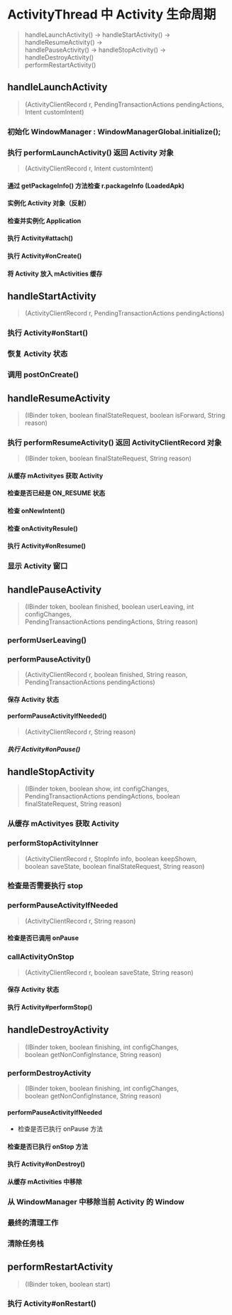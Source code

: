# ActivityThread 中 Activity 生命周期
> handleLaunchActivity() -> handleStartActivity() -> handleResumeActivity() -></br>
  handlePauseActivity() -> handleStopActivity() -> handleDestroyActivity()</br>
  performRestartActivity()

## handleLaunchActivity
> (ActivityClientRecord r, PendingTransactionActions pendingActions, Intent customIntent)

### 初始化 WindowManager : WindowManagerGlobal.initialize();
### 执行 performLaunchActivity() 返回 Activity 对象
> (ActivityClientRecord r, Intent customIntent)

#### 通过 getPackageInfo() 方法检查 r.packageInfo (LoadedApk)
#### 实例化 Activity 对象（反射）
#### 检查并实例化 Application
#### 执行 Activity#attach()
#### 执行 Activity#onCreate()
#### 将 Activity 放入 mActivities 缓存

## handleStartActivity
> (ActivityClientRecord r, PendingTransactionActions pendingActions)

### 执行 Activity#onStart()
### 恢复 Activity 状态
### 调用 postOnCreate()

## handleResumeActivity
> (IBinder token, boolean finalStateRequest, boolean isForward, String reason)

### 执行 performResumeActivity() 返回 ActivityClientRecord 对象
> (IBinder token, boolean finalStateRequest, String reason)

#### 从缓存 mActivityes 获取 Activity
#### 检查是否已经是 ON_RESUME 状态
#### 检查 onNewIntent()
#### 检查 onActivityResule()
#### 执行 Activity#onResume()

### 显示 Activity 窗口

## handlePauseActivity
> (IBinder token, boolean finished, boolean userLeaving, int configChanges,</br>
  PendingTransactionActions pendingActions, String reason)

### performUserLeaving()

### performPauseActivity()
> (ActivityClientRecord r, boolean finished, String reason, PendingTransactionActions pendingActions)

#### 保存 Activity 状态
#### performPauseActivityIfNeeded()
> (ActivityClientRecord r, String reason)

##### 执行 Activity#onPause()

## handleStopActivity
> (IBinder token, boolean show, int configChanges,</br>
  PendingTransactionActions pendingActions, boolean finalStateRequest, String reason)

### 从缓存 mActivityes 获取 Activity
### performStopActivityInner
> (ActivityClientRecord r, StopInfo info, boolean keepShown,</br>
  boolean saveState, boolean finalStateRequest, String reason)

### 检查是否需要执行 stop
### performPauseActivityIfNeeded
> (ActivityClientRecord r, String reason)

#### 检查是否已调用 onPause 

### callActivityOnStop
> (ActivityClientRecord r, boolean saveState, String reason)

#### 保存 Activity 状态
#### 执行 Activity#performStop()

## handleDestroyActivity
> (IBinder token, boolean finishing, int configChanges,</br>
  boolean getNonConfigInstance, String reason)

### performDestroyActivity
> (IBinder token, boolean finishing, int configChanges,</br>
  boolean getNonConfigInstance, String reason)

#### performPauseActivityIfNeeded
- 检查是否已执行 onPause 方法

#### 检查是否已执行 onStop 方法
#### 执行 Activity#onDestroy()
#### 从缓存 mActivities 中移除

### 从 WindowManager 中移除当前 Activity 的 Window
### 最终的清理工作
### 清除任务栈

## performRestartActivity
> (IBinder token, boolean start)

### 执行 Activity#onRestart()
